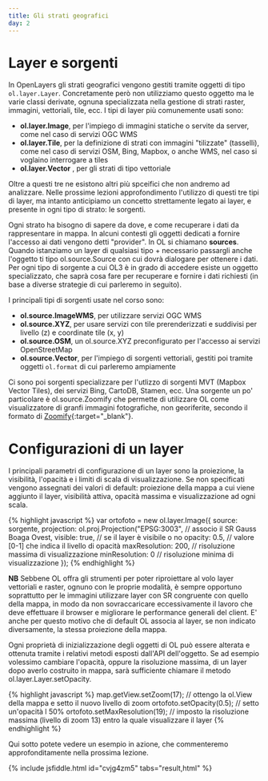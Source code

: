 ```yaml
---
title: Gli strati geografici
day: 2
---
```

Layer e sorgenti
================
In OpenLayers gli strati geografici vengono gestiti tramite oggetti di tipo `ol.layer.Layer`. Concretamente però non utilizziamo questo oggetto ma le varie classi derivate, ognuna specializzata nella gestione di strati raster, immagini, vettoriali, tile, ecc. I tipi di layer più comunemente usati sono:

* **ol.layer.Image**, per l'impiego di immagini statiche o servite da server, come nel caso di servizi OGC WMS
* **ol.layer.Tile**, per la definizione di strati con immagini "tilizzate" (tasselli), come nel caso di servizi OSM, Bing, Mapbox, o anche WMS, nel caso si voglaino interrogare a tiles
* **ol.layer.Vector** , per gli strati di tipo vettoriale

Oltre a questi tre ne esistono altri più spceifici che non andremo ad analizzare.
Nelle prossime lezioni approfondimento l'utilizzo di questi tre tipi di layer, ma intanto anticipiamo un concetto strettamente legato ai layer, e presente in ogni tipo di strato: le sorgenti.

Ogni strato ha bisogno di sapere da dove, e come recuperare i dati da rappresentare in mappa. In alcuni contesti gli oggetti dedicati a fornire l'accesso ai dati vengono detti "provider". In OL si chiamano **sources**. Quando istanziamo un layer di qualsiasi tipo + necessario passargli anche l'oggetto ti tipo ol.source.Source con cui dovrà dialogare per ottenere i dati. Per ogni tipo di sorgente a cui OL3 è in grado di accedere esiste un oggetto specializzato, che saprà cosa fare per recuperare e fornire i dati richiesti (in base a diverse strategie di cui parleremo in seguito).

I principali tipi di sorgenti usate nel corso sono:

* **ol.source.ImageWMS**, per utilizzare servizi OGC WMS
* **ol.source.XYZ**, per usare servizi con tile prerenderizzati e suddivisi per livello (z) e coordinate tile (x, y)
* **ol.source.OSM**, un ol.source.XYZ preconfigurato per l'accesso ai servizi OpenStreetMap
* **ol.source.Vector**, per l'impiego di sorgenti vettoriali, gestiti poi tramite oggetti `ol.format` di cui parleremo ampiamente

Ci sono poi sorgenti specializzare per l'utlizzo di sorgenti MVT (Mapbox Vector Tiles), dei servizi Bing, CartoDB, Stamen, ecc. Una sorgente un po' particolare è ol.source.Zoomify che permette di utilizzare OL come visualizzatore di granfi immagini fotografiche, non georiferite, secondo il formato di [Zoomify](http://www.zoomify.com/){:target="_blank"}.

# Configurazioni di un layer #
I principali parametri di configurazione di un layer sono la proiezione, la visibilità, l'opacità e i limiti di scala di visualizzazione. Se non specificati vengono assegnati dei valori di default: proiezione della mappa a cui viene aggiunto il layer, visibilità attiva, opacità massima e visualizzazione ad ogni scala.

{% highlight javascript %}
var ortofoto = new ol.layer.Image({
  source: sorgente,
  projection: ol.proj.Projection("EPSG:3003", // associo il SR Gauss Boaga Ovest,
  visible: true, // se il layer è visibile o no
  opacity: 0.5, // valore [0-1] che indica il livello di opacità
  maxResolution: 200, // risoluzione massima di visualizzazione
  minResolution: 0 // risoluzione minima di visualizzazione
});
{% endhighlight %}

**NB** Sebbene OL offra gli strumenti per poter riproiettare al volo layer vettoriali e raster, ognuno con le proprie modalità, è sempre opportuno soprattutto per le immagini utilizzare layer con SR congruente con quello della mappa, in modo da non sovraccaricare eccessivamente il lavoro che deve effettuare il browser e migliorare le performance generali del client. E' anche per questo motivo che di default OL associa al layer, se non indicato diversamente, la stessa proiezione della mappa.

Ogni proprietà di inizializzazione degli oggetti di OL può essere alterata e ottenuta tramite i relativi metodi esposti dall'API dell'oggetto. Se ad esempio volessimo cambiare l'opacità, oppure la risoluzione massima, di un layer dopo averlo costruito in mappa, sarà sufficiente chiamare il metodo ol.layer.Layer.setOpacity.

{% highlight javascript %}
map.getView.setZoom(17); // ottengo la ol.View della mappa e setto il nuovo livello di zoom
ortofoto.setOpacity(0.5); // setto un'opacità l 50%
ortofoto.setMaxResolution(19); // imposto la risoluzione massima (livello di zoom 13) entro la quale visualizzare il layer
{% endhighlight %}

Qui sotto potete vedere un esempio in azione, che commenteremo approfonditamente nella prossima lezione.

{% include jsfiddle.html id="cvjg4zm5" tabs="result,html" %}
